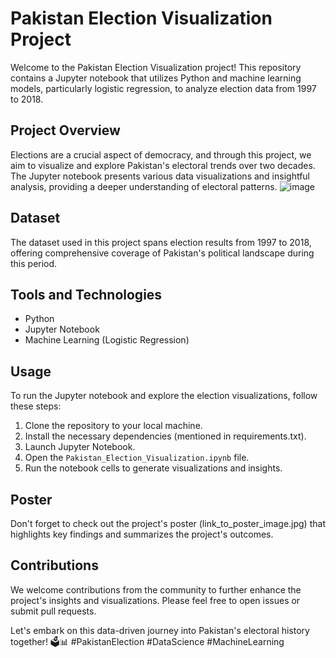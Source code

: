 # Pakistan Election Visualization Project

Welcome to the Pakistan Election Visualization project! This repository contains a Jupyter notebook that utilizes Python and machine learning models, particularly logistic regression, to analyze election data from 1997 to 2018. 

## Project Overview
Elections are a crucial aspect of democracy, and through this project, we aim to visualize and explore Pakistan's electoral trends over two decades. The Jupyter notebook presents various data visualizations and insightful analysis, providing a deeper understanding of electoral patterns.
![image](https://github.com/saadiqbal421/Election_visualization/assets/81321264/345f26a4-5978-4c81-813d-a4737afb1637)

## Dataset
The dataset used in this project spans election results from 1997 to 2018, offering comprehensive coverage of Pakistan's political landscape during this period.

## Tools and Technologies
- Python
- Jupyter Notebook
- Machine Learning (Logistic Regression)

## Usage
To run the Jupyter notebook and explore the election visualizations, follow these steps:
1. Clone the repository to your local machine.
2. Install the necessary dependencies (mentioned in requirements.txt).
3. Launch Jupyter Notebook.
4. Open the `Pakistan_Election_Visualization.ipynb` file.
5. Run the notebook cells to generate visualizations and insights.

## Poster
Don't forget to check out the project's poster (link_to_poster_image.jpg) that highlights key findings and summarizes the project's outcomes.

## Contributions
We welcome contributions from the community to further enhance the project's insights and visualizations. Please feel free to open issues or submit pull requests.


Let's embark on this data-driven journey into Pakistan's electoral history together! 🗳️📊 #PakistanElection #DataScience #MachineLearning
